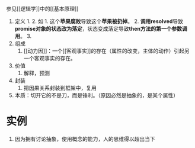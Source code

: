 参见[[逻辑学]]中的[[基本原理]] 

1. 定义
	1. 
	2. 如
		1. 这个**苹果腐败**导致这个**苹果被扔掉**。
		2. **调用resolved**导致**promise对象的状态改为落定**，状态变成落定导致**then方法的第一个参数调用**。
		3. 
2. 组成
	1. [[动力因]]：一个[[客观事实]]的存在（属性的改变，主体的动作）引起另一个客观事实的存在。
3. 价值
	1. 解释，预测
4. 封装
	1. 把因果关系封装到框架中，复用
5. 本质：切开它的不是刀，而是锋利。（原因必然是抽象的，是某个属性）

# 实例
1. 因为拥有讨论抽象，使用概念的能力，人的思维得以超出当下